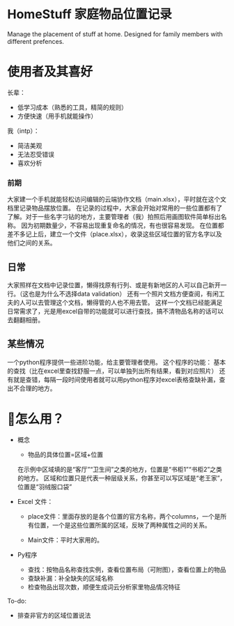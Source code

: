 # HomeStuff 家庭物品位置记录
 Manage the placement of stuff at home. Designed for family members with different prefences.

# 使用者及其喜好
长辈： 
- 低学习成本（熟悉的工具，精简的规则）
- 方便快速（用手机就能操作）

我（intp）：
- 简洁美观
- 无法忍受错误
- 喜欢分析

### 前期
 大家建一个手机就能轻松访问编辑的云端协作文档（main.xlsx），平时就在这个文档里记录物品摆放位置。
 在记录的过程中，大家会开始对常用的一些位置都有了了解。对于一些名字刁钻的地方，主要管理者（我）拍照后用画图软件简单标出名称。
 因为初期数量少，不容易出现重复命名的情况，有也很容易发现。
 在位置都差不多记上后，建立一个文件（place.xlsx），收录这些区域位置的官方名字以及他们之间的关系。
## 日常
 大家照样在文档中记录位置，懒得找原有行列、或是有新地区的人可以自己新开一行。（这也是为什么不选择data validation）
 还有一个照片文档方便查阅，有闲工夫的人可以去管理这个文档，懒得管的人也不用去管。
 这样一个文档已经能满足日常需求了，光是用excel自带的功能就可以进行查找，搞不清物品名称的话可以去翻翻相册。
## 某些情况
 一个python程序提供一些进阶功能，给主要管理者使用。
 这个程序的功能：
   基本的查找（比在excel里查找舒服一点，可以单独列出所有结果，看到对应照片）
   还有就是查错，每隔一段时间使用者就可以用python程序对excel表格查缺补漏，查出不合理的地方。
 
 # 💫怎么用？
 * 概念
 
   - 物品的具体位置=区域+位置
   
    在示例中区域填的是“客厅”“卫生间”之类的地方，位置是“书柜1”“书柜2”之类的地方。
    区域和位置只是代表一种层级关系，你甚至可以写区域是“老王家”，位置是“羽绒服口袋”
  
 * Excel 文件：
  
   - place文件：里面存放的是各个位置的官方名称，两个columns，一个是所有位置，一个是这些位置所属的区域，反映了两种属性之间的关系。
 
   - Main文件：平时大家用的。
  
 * Py程序
   - 查找：按物品名称查找实例，查看位置布局（可附图），查看位置上的物品
   - 查缺补漏：补全缺失的区域名称
   - 检查物品出现次数，顺便生成词云分析家里物品情况特征
  
 To-do:
 * 排查非官方的区域位置说法
 
